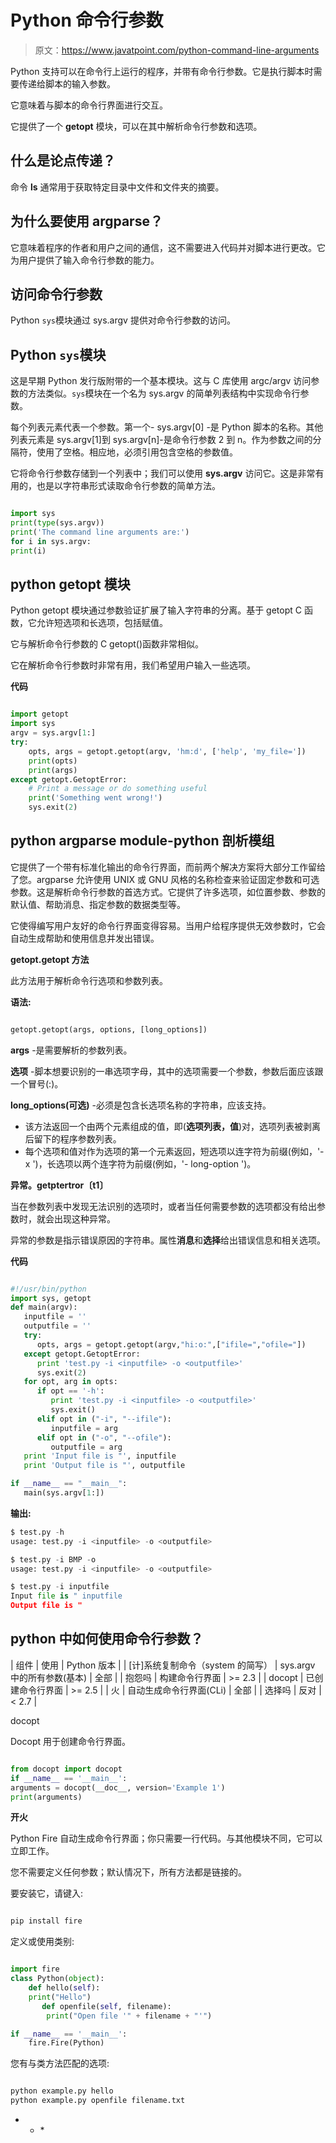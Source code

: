 # Python 命令行参数

> 原文：<https://www.javatpoint.com/python-command-line-arguments>

Python 支持可以在命令行上运行的程序，并带有命令行参数。它是执行脚本时需要传递给脚本的输入参数。

它意味着与脚本的命令行界面进行交互。

它提供了一个 **getopt** 模块，可以在其中解析命令行参数和选项。

## 什么是论点传递？

命令 **ls** 通常用于获取特定目录中文件和文件夹的摘要。

## 为什么要使用 argparse？

它意味着程序的作者和用户之间的通信，这不需要进入代码并对脚本进行更改。它为用户提供了输入命令行参数的能力。

## 访问命令行参数

Python `sys`模块通过 sys.argv 提供对命令行参数的访问。

## Python `sys`模块

这是早期 Python 发行版附带的一个基本模块。这与 C 库使用 argc/argv 访问参数的方法类似。`sys`模块在一个名为 sys.argv 的简单列表结构中实现命令行参数。

每个列表元素代表一个参数。第一个- sys.argv[0] -是 Python 脚本的名称。其他列表元素是 sys.argv[1]到 sys.argv[n]-是命令行参数 2 到 n。作为参数之间的分隔符，使用了空格。相应地，必须引用包含空格的参数值。

它将命令行参数存储到一个列表中；我们可以使用 **sys.argv** 访问它。这是非常有用的，也是以字符串形式读取命令行参数的简单方法。

```py

import sys
print(type(sys.argv))
print('The command line arguments are:')
for i in sys.argv:
print(i)

```

## python getopt 模块

Python getopt 模块通过参数验证扩展了输入字符串的分离。基于 getopt C 函数，它允许短选项和长选项，包括赋值。

它与解析命令行参数的 C getopt()函数非常相似。

它在解析命令行参数时非常有用，我们希望用户输入一些选项。

**代码**

```py

import getopt
import sys
argv = sys.argv[1:]
try:
    opts, args = getopt.getopt(argv, 'hm:d', ['help', 'my_file='])
    print(opts)
    print(args)
except getopt.GetoptError:
    # Print a message or do something useful
    print('Something went wrong!')
    sys.exit(2)

```

## python argparse module-python 剖析模组

它提供了一个带有标准化输出的命令行界面，而前两个解决方案将大部分工作留给了您。argparse 允许使用 UNIX 或 GNU 风格的名称检查来验证固定参数和可选参数。这是解析命令行参数的首选方式。它提供了许多选项，如位置参数、参数的默认值、帮助消息、指定参数的数据类型等。

它使得编写用户友好的命令行界面变得容易。当用户给程序提供无效参数时，它会自动生成帮助和使用信息并发出错误。

**getopt.getopt 方法**

此方法用于解析命令行选项和参数列表。

**语法:**

```py

getopt.getopt(args, options, [long_options])

```

**args** -是需要解析的参数列表。

**选项** -脚本想要识别的一串选项字母，其中的选项需要一个参数，参数后面应该跟一个冒号(:)。

**long_options(可选)** -必须是包含长选项名称的字符串，应该支持。

*   该方法返回一个由两个元素组成的值，即(**选项列表，值**)对，选项列表被剥离后留下的程序参数列表。
*   每个选项和值对作为选项的第一个元素返回，短选项以连字符为前缀(例如，'-x ')，长选项以两个连字符为前缀(例如，'- long-option ')。

**异常。getptertror〔t1〕**

当在参数列表中发现无法识别的选项时，或者当任何需要参数的选项都没有给出参数时，就会出现这种异常。

异常的参数是指示错误原因的字符串。属性**消息**和**选择**给出错误信息和相关选项。

**代码**

```py

#!/usr/bin/python
import sys, getopt
def main(argv):
   inputfile = ''
   outputfile = ''
   try:
      opts, args = getopt.getopt(argv,"hi:o:",["ifile=","ofile="])
   except getopt.GetoptError:
      print 'test.py -i <inputfile> -o <outputfile>'
      sys.exit(2)
   for opt, arg in opts:
      if opt == '-h':
         print 'test.py -i <inputfile> -o <outputfile>'
         sys.exit()
      elif opt in ("-i", "--ifile"):
         inputfile = arg
      elif opt in ("-o", "--ofile"):
         outputfile = arg
   print 'Input file is "', inputfile
   print 'Output file is "', outputfile

if __name__ == "__main__":
   main(sys.argv[1:])

```

**输出:**

```py
$ test.py -h
usage: test.py -i <inputfile> -o <outputfile>

$ test.py -i BMP -o
usage: test.py -i <inputfile> -o <outputfile>

$ test.py -i inputfile
Input file is " inputfile
Output file is "

```

## python 中如何使用命令行参数？

 <pwe can="" use="" modules="" to="" get="" arguments.="" p="">| 组件 | 使用 | Python 版本 |
| [计]系统复制命令（system 的简写） | sys.argv 中的所有参数(基本) | 全部 |
| 抱怨吗 | 构建命令行界面 | >= 2.3 |
| docopt | 已创建命令行界面 | >= 2.5 |
| 火 | 自动生成命令行界面(CLi) | 全部 |
| 选择吗 | 反对 | < 2.7 |

docopt

Docopt 用于创建命令行界面。

```py

from docopt import docopt
if __name__ == '__main__':
arguments = docopt(__doc__, version='Example 1')
print(arguments) 

```

**开火**

Python Fire 自动生成命令行界面；你只需要一行代码。与其他模块不同，它可以立即工作。

您不需要定义任何参数；默认情况下，所有方法都是链接的。

要安装它，请键入:

```py

pip install fire

```

定义或使用类别:

```py

import fire
class Python(object):
    def hello(self):
    print("Hello")
       def openfile(self, filename):
        print("Open file '" + filename + "'")

if __name__ == '__main__':
    fire.Fire(Python) 

```

您有与类方法匹配的选项:

```py

python example.py hello
python example.py openfile filename.txt

```

* * *</pwe>